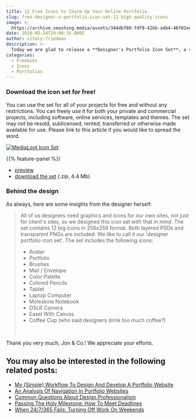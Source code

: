 ```yaml
---
title: 12 Free Icons to Charm Up Your Online Portfolio
slug: free-designer-s-portfolio-icon-set-12-high-quality-icons
image: >-
  https://archive.smashing.media/assets/344dbf88-fdf9-42bb-adb4-46f01eedd629/cfe969f3-5a57-47be-9a40-61b5b7d3524d/free-icon.jpg
date: 2010-05-24T19:00:35.000Z
author: vitaly-friedman
description: >-
  Today we are glad to release a **Designer's Portfolio Icon Set**, a set with 12 original high-quality icons in the resolution 256×256px. This set was designed by MediaLoot and released especially for Smashing Magazine and its readers. Both layered PSDs and transparent PNGs are included. The set contains icons related to avatar, portfolio, brushes, mail / envelope, color palette, colored pencils, tablet, laptop computer, moleskine notebook, DSLR camera, easel with canvas and coffee cup. [Links checked March/03/2017]
categories:
  - Freebies
  - Icons
  - Portfolios
---
```


### Download the icon set for free!

You can use the set for all of your projects for free and without any restrictions. You can freely use it for both your private and commercial projects, including software, online services, templates and themes. The set may not be resold, sublicensed, rented, transferred or otherwise made available for use. Please link to this article if you would like to spread the word.

[![MediaLoot Icon Set](https://archive.smashing.media/assets/344dbf88-fdf9-42bb-adb4-46f01eedd629/8e6cf360-0bc8-4052-b473-38c75ac09f76/preview.jpg)](https://archive.smashing.media/assets/344dbf88-fdf9-42bb-adb4-46f01eedd629/d4908551-4e0a-46d6-b09a-0955a1cac174/full-preview.jpg)

{{% feature-panel %}}

*   [preview](https://archive.smashing.media/assets/344dbf88-fdf9-42bb-adb4-46f01eedd629/d4908551-4e0a-46d6-b09a-0955a1cac174/full-preview.jpg)
*   [download the set](https://archive.smashing.media/assets/344dbf88-fdf9-42bb-adb4-46f01eedd629/cb87ebb4-34b0-4ff6-9f82-36a8a550b3b3/portfolios-icon-set.zip) (.zip, 4.4 Mb)

### Behind the design

As always, here are some insights from the designer herself:
<blockquote>All of us designers need graphics and icons for our own sites, not just for client's sites, so we designed this icon set with that in mind. The set contains 12 big icons in 256x256 format. Both layered PSDs and transparent PNGs are included. We like to call it our 'designer portfolio icon set'. The set includes the following icons:
<ul>
 	<li>Avatar</li>
 	<li>Portfolio</li>
 	<li>Brushes</li>
 	<li>Mail / Envelope</li>
 	<li>Color Palette</li>
 	<li>Colored Pencils</li>
 	<li>Tablet</li>
 	<li>Laptop Computer</li>
 	<li>Moleskine Notebook</li>
 	<li>DSLR Camera</li>
 	<li>Easel With Canvas</li>
 	<li>Coffee Cup (who said designers drink too much coffee?)</li>
</ul>
&nbsp;</blockquote>

Thank you very much, Jon &amp; Co.! We appreciate your efforts.</p>

## You may also be interested in the following related posts:

*   [My (Simple) Workflow To Design And Develop A Portfolio Website](https://www.smashingmagazine.com/2013/06/workflow-design-develop-modern-portfolio-website/)
*   [An Analysis Of Navigation In Portfolio Websites](https://www.smashingmagazine.com/2012/03/an-analysis-navigation-portfolio-websites/)
*   <span>[Common Questions About Design Professionalism](https://www.smashingmagazine.com/2010/03/common-questions-about-design-professionalism/)</span>
*   <span>[Passing The Holy Milestone: How To Meet Deadlines](https://www.smashingmagazine.com/2010/07/passing-the-holy-milestone-how-to-meet-deadlines/)</span>
*   <span>[When 24/7/365 Fails: Turning Off Work On Weekends](https://www.smashingmagazine.com/2010/11/when-24-7-365-fails-turn-off-work-on-weekends/)</span>

